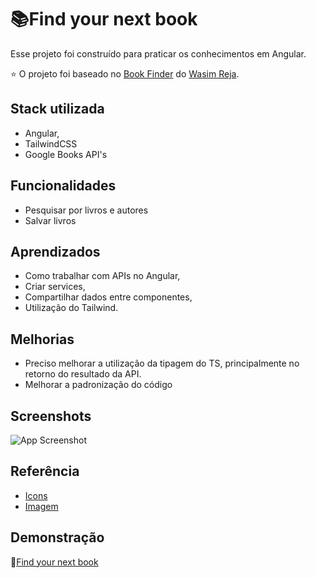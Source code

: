 # 📚Find your next book

Esse projeto foi construído para praticar os conhecimentos em Angular.

⭐ O projeto foi baseado no [Book Finder](https://github.com/wasimreja/book-finder) do [Wasim Reja](https://github.com/wasimreja).

## Stack utilizada

- Angular,
- TailwindCSS
- Google Books API's

## Funcionalidades

- Pesquisar por livros e autores
- Salvar livros

## Aprendizados

- Como trabalhar com APIs no Angular,
- Criar services,
- Compartilhar dados entre componentes,
- Utilização do Tailwind.

## Melhorias

- Preciso melhorar a utilização da tipagem do TS, principalmente no retorno do resultado da API.
- Melhorar a padronização do código

## Screenshots

![App Screenshot](https://firebasestorage.googleapis.com/v0/b/github-images-6c299.appspot.com/o/find-your-next-book.png?alt=media&token=397bdaa7-f46a-4f6e-be92-6d63ab01ba17)

## Referência

- [Icons](https://fonts.google.com/icons)
- [Imagem](https://designstripe.com/)

## Demonstração

🔗[Find your next book](https://find-your-next-book.vercel.app/)
